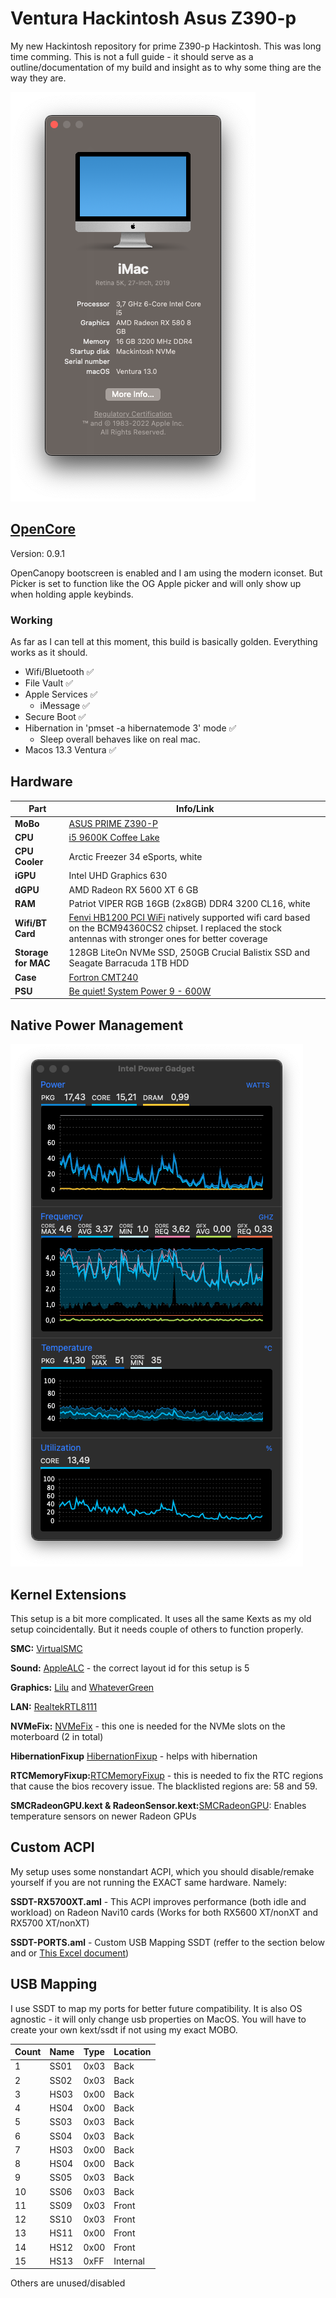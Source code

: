 # Ventura Hackintosh Asus Z390-p

My new Hackintosh repository for prime Z390-p Hackintosh. This was long time comming. This is not a full guide - it should serve as a outline/documentation of my build and insight as to why some thing are the way they are.

![SysInfo](https://github.com/DMNerd/Hackintosh/blob/main/Extra/Screenshots/Info.png)

## [OpenCore](https://github.com/acidanthera/OpenCorePkg/releases)

Version: 0.9.1

OpenCanopy bootscreen is enabled and I am using the modern iconset. But Picker is set to function like the OG Apple picker and will only show up when holding apple keybinds.

### Working

As far as I can tell at this moment, this build is basically golden. Everything works as it should.

* Wifi/Bluetooth ✅
* File Vault ✅
* Apple Services ✅
  * iMessage  ✅
* Secure Boot ✅
* Hibernation in 'pmset -a hibernatemode 3' mode ✅
  * Sleep overall behaves like on real mac.
* Macos 13.3 Ventura ✅

## Hardware

| Part | Info/Link |
| --- | --- |
| **MoBo** | [ASUS PRIME Z390-P](<https://www.asus.com/Motherboards-Components/Motherboards/All-series/PRIME-Z390-P/>) |
| **CPU** | [i5 9600K Coffee Lake](<https://ark.intel.com/content/www/us/en/ark/products/134896/intel-core-i5-9600k-processor-9m-cache-up-to-4-60-ghz.html>) |
| **CPU Cooler** | Arctic Freezer 34 eSports, white|
| **iGPU** |  Intel UHD Graphics 630 |
| **dGPU** | AMD Radeon RX 5600 XT 6 GB |
| **RAM** | Patriot VIPER RGB 16GB (2x8GB) DDR4 3200 CL16, white|
| **Wifi/BT Card** | [Fenvi HB1200 PCI WiFi](<https://www.aliexpress.com/item/33034394024.html?spm=a2g0s.9042311.0.0.69f64c4dVPLsGp>) natively supported wifi card based on the BCM94360CS2 chipset. I replaced the stock antennas with stronger ones for better coverage |
| **Storage for MAC** | 128GB LiteOn NVMe SSD, 250GB Crucial Balistix SSD and Seagate Barracuda 1TB HDD |
| **Case** | [Fortron CMT240](<https://www.fsp-europe.com/cmt240/>) |
| **PSU** | [Be quiet! System Power 9 - 600W](<https://www.bequiet.com/en/powersupply/1279>) |

## Native Power Management

![PM](https://github.com/DMNerd/Hackintosh/blob/main/Extra/Screenshots/pm.png)

## Kernel Extensions

This setup is a bit more complicated. It uses all the same Kexts as my old setup coincidentally. But it needs couple of others to function properly.

**SMC:** [VirtualSMC](<https://github.com/acidanthera/VirtualSMC/releases>)

**Sound:** [AppleALC](<https://github.com/acidanthera/applealc/releases>) - the correct layout id for this setup is 5

**Graphics:** [Lilu](<https://github.com/acidanthera/lilu/releases>) and [WhateverGreen](<https://github.com/acidanthera/whatevergreen/releases>)

**LAN:** [RealtekRTL8111](<https://github.com/Mieze/RTL8111_driver_for_OS_X>)

**NVMeFix:** [NVMeFix](<https://github.com/acidanthera/NVMeFix/releases>) - this one is needed for the NVMe slots on the moterboard (2 in total)

**HibernationFixup** [HibernationFixup](<https://github.com/acidanthera/HibernationFixup/releases>) - helps with hibernation

**RTCMemoryFixup:**[RTCMemoryFixup](<https://github.com/acidanthera/RTCMemoryFixup/releases/tag/1.0.7>) - this is needed to fix the RTC regions that cause the bios recovery issue. The blacklisted regions are: 58 and 59.

**SMCRadeonGPU.kext & RadeonSensor.kext:**[SMCRadeonGPU](<https://github.com/aluveitie/RadeonSensor>): Enables temperature sensors on newer Radeon GPUs

## Custom ACPI

My setup uses some nonstandart ACPI, which you should disable/remake yourself if you are not running the EXACT same hardware. Namely:

**SSDT-RX5700XT.aml** - This ACPI improves performance (both idle and workload) on Radeon Navi10 cards (Works for both RX5600 XT/nonXT and RX5700 XT/nonXT)

**SSDT-PORTS.aml** - Custom USB Mapping SSDT (reffer to the section below and or [This Excel document](<https://github.com/DMNerd/Hackintosh/blob/main/Extra/USBMAP.xlsx>))

## USB Mapping

I use SSDT to map my ports for better future compatibility. It is also OS agnostic - it will only change usb properties on MacOS. You will have to create your own kext/ssdt if not using my exact MOBO.

| Count | Name | Type | Location |
|-------|------|------|----------|
| 1     | SS01 | 0x03 | Back     |
| 2     | SS02 | 0x03 | Back     |
| 3     | HS03 | 0x00 | Back     |
| 4     | HS04 | 0x00 | Back     |
| 5     | SS03 | 0x03 | Back     |
| 6     | SS04 | 0x03 | Back     |
| 7     | HS03 | 0x00 | Back     |
| 8     | HS04 | 0x00 | Back     |
| 9     | SS05 | 0x03 | Back     |
| 10    | SS06 | 0x03 | Back     |
| 11    | SS09 | 0x03 | Front    |
| 12    | SS10 | 0x03 | Front    |
| 13    | HS11 | 0x00 | Front    |
| 14    | HS12 | 0x00 | Front    |
| 15    | HS13 | 0xFF | Internal |

Others are unused/disabled